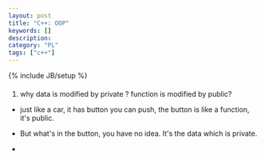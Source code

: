 ```yaml
--- 
layout: post 
title: "C++: OOP" 
keywords: [] 
description: 
category: "PL"
tags: ["c++"] 
--- 
```

{% include JB/setup %}


####
1. why data is modified by private ? function is modified by public?
- just like a car, it has button you can push, the button is like a function,
  it's public.
- But what's in the button, you have no idea. It's the data which is private.

- 
